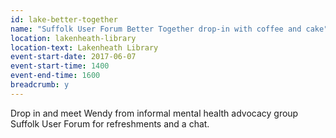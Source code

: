 ```yaml
---
id: lake-better-together
name: "Suffolk User Forum Better Together drop-in with coffee and cake"
location: lakenheath-library
location-text: Lakenheath Library
event-start-date: 2017-06-07
event-start-time: 1400
event-end-time: 1600
breadcrumb: y
---
```


Drop in and meet Wendy from informal mental health advocacy group Suffolk User Forum for refreshments and a chat.
